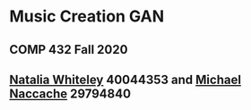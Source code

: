 # Music Creation GAN
## COMP 432 Fall 2020
## [Natalia Whiteley](https://github.com/nat-w) 40044353 and [Michael Naccache](https://github.com/NoDevicesFound) 29794840
